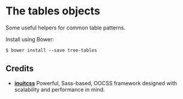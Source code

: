 # The tables objects

Some useful helpers for common table patterns.

Install using Bower:

    $ bower install --save tree-tables

## Credits

* **[inuitcss](https://github.com/inuitcss)** Powerful, Sass-based, OOCSS
framework designed with scalability and performance in mind.

